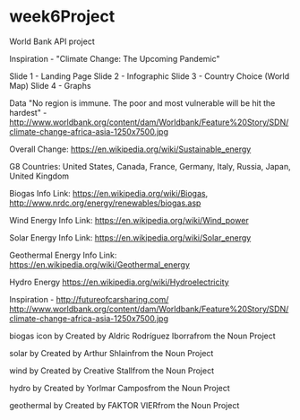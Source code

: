 # week6Project
World Bank API project

Inspiration - "Climate Change: The Upcoming Pandemic"

Slide 1 - Landing Page
Slide 2 - Infographic
Slide 3 - Country Choice (World Map)
Slide 4 - Graphs

Data
"No region is immune. The poor and most vulnerable will be hit the hardest" - http://www.worldbank.org/content/dam/Worldbank/Feature%20Story/SDN/climate-change-africa-asia-1250x7500.jpg

Overall Change: https://en.wikipedia.org/wiki/Sustainable_energy 

G8 Countries: United States, Canada, France, Germany, Italy, Russia, Japan, United Kingdom

Biogas
Info Link: https://en.wikipedia.org/wiki/Biogas, http://www.nrdc.org/energy/renewables/biogas.asp

Wind Energy
Info Link: https://en.wikipedia.org/wiki/Wind_power

Solar Energy
Info Link: https://en.wikipedia.org/wiki/Solar_energy

Geothermal Energy
Info Link: https://en.wikipedia.org/wiki/Geothermal_energy

Hydro Energy
https://en.wikipedia.org/wiki/Hydroelectricity

Inspiration - http://futureofcarsharing.com/
http://www.worldbank.org/content/dam/Worldbank/Feature%20Story/SDN/climate-change-africa-asia-1250x7500.jpg

biogas icon by <text x="0" y="115" fill="#000000" font-size="5px" font-weight="bold" font-family="'Helvetica Neue', Helvetica, Arial-Unicode, Arial, Sans-serif">Created by Aldric Rodríguez Iborra</text><text x="0" y="120" fill="#000000" font-size="5px" font-weight="bold" font-family="'Helvetica Neue', Helvetica, Arial-Unicode, Arial, Sans-serif">from the Noun Project</text>

solar by <text x="0" y="115" fill="#000000" font-size="5px" font-weight="bold" font-family="'Helvetica Neue', Helvetica, Arial-Unicode, Arial, Sans-serif">Created by Arthur Shlain</text><text x="0" y="120" fill="#000000" font-size="5px" font-weight="bold" font-family="'Helvetica Neue', Helvetica, Arial-Unicode, Arial, Sans-serif">from the Noun Project</text>

wind by <text x="0" y="63" fill="#000000" font-size="5px" font-weight="bold" font-family="'Helvetica Neue', Helvetica, Arial-Unicode, Arial, Sans-serif">Created by Creative Stall</text><text x="0" y="68" fill="#000000" font-size="5px" font-weight="bold" font-family="'Helvetica Neue', Helvetica, Arial-Unicode, Arial, Sans-serif">from the Noun Project</text>

hydro by <text x="0" y="111" fill="#000000" font-size="5px" font-weight="bold" font-family="'Helvetica Neue', Helvetica, Arial-Unicode, Arial, Sans-serif">Created by Yorlmar Campos</text><text x="0" y="116" fill="#000000" font-size="5px" font-weight="bold" font-family="'Helvetica Neue', Helvetica, Arial-Unicode, Arial, Sans-serif">from the Noun Project</text>

geothermal by <text x="0" y="115" fill="#000000" font-size="5px" font-weight="bold" font-family="'Helvetica Neue', Helvetica, Arial-Unicode, Arial, Sans-serif">Created by FAKTOR VIER</text><text x="0" y="120" fill="#000000" font-size="5px" font-weight="bold" font-family="'Helvetica Neue', Helvetica, Arial-Unicode, Arial, Sans-serif">from the Noun Project</text>